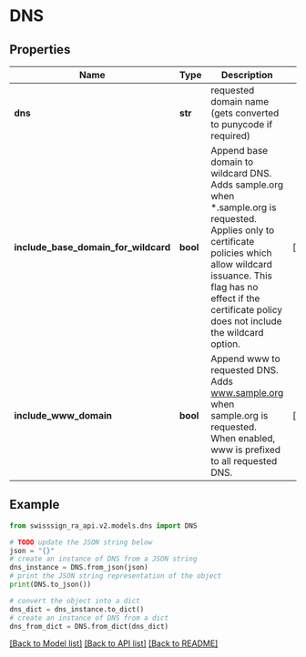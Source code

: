 # DNS


## Properties

Name | Type | Description | Notes
------------ | ------------- | ------------- | -------------
**dns** | **str** | requested domain name (gets converted to punycode if required) | 
**include_base_domain_for_wildcard** | **bool** | Append base domain to wildcard DNS. Adds sample.org when *.sample.org is requested. Applies only to certificate policies which allow wildcard issuance. This flag has no effect if the certificate policy does not include the wildcard option.  | [optional] 
**include_www_domain** | **bool** | Append www to requested DNS.  Adds www.sample.org when sample.org is requested. When enabled, www is prefixed to all requested DNS.  | [optional] 

## Example

```python
from swisssign_ra_api.v2.models.dns import DNS

# TODO update the JSON string below
json = "{}"
# create an instance of DNS from a JSON string
dns_instance = DNS.from_json(json)
# print the JSON string representation of the object
print(DNS.to_json())

# convert the object into a dict
dns_dict = dns_instance.to_dict()
# create an instance of DNS from a dict
dns_from_dict = DNS.from_dict(dns_dict)
```
[[Back to Model list]](../README.md#documentation-for-models) [[Back to API list]](../README.md#documentation-for-api-endpoints) [[Back to README]](../README.md)


